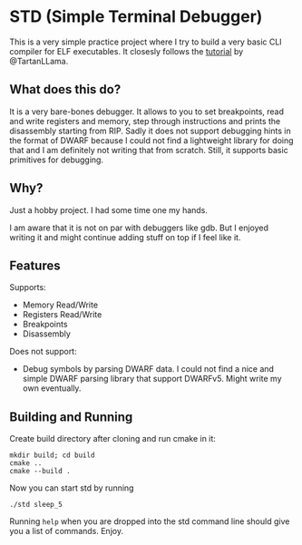 # STD (Simple Terminal Debugger)
This is a very simple practice project where I try to build a very basic CLI
compiler for ELF executables. It closesly follows the [tutorial](https://blog.tartanllama.xyz/writing-a-linux-debugger-setup/)
by @TartanLLama.

## What does this do?
It is a very bare-bones debugger. It allows to you to set breakpoints, read and write registers and memory, step through instructions
and prints the disassembly starting from RIP. Sadly it does not support debugging hints in the format of DWARF because I could not find a
lightweight library for doing that and I am definitely not writing that from scratch. Still, it supports basic primitives for debugging.

## Why?

Just a hobby project. I had some time one my hands.

I am aware that it is not on par with debuggers like gdb. But I enjoyed writing it and might continue adding stuff on top if I feel like it.


## Features

Supports:
- Memory Read/Write
- Registers Read/Write
- Breakpoints
- Disassembly

Does not support:
- Debug symbols by parsing DWARF data. I could not find a nice and simple DWARF parsing library that support DWARFv5. Might write my own eventually.


## Building and Running

Create build directory after cloning and run cmake in it:

```
mkdir build; cd build
cmake ..
cmake --build .
```

Now you can start std by running

```
./std sleep_5
```

Running `help` when you are dropped into the std command line should give you a list of commands. Enjoy.
